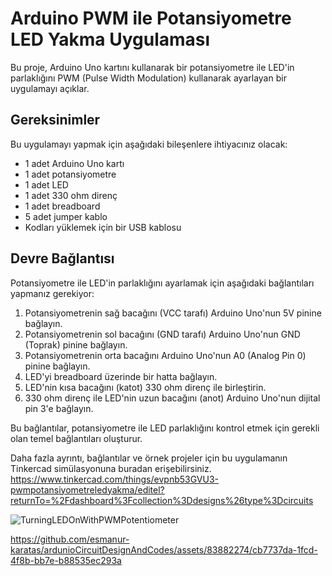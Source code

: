 # Arduino PWM ile Potansiyometre LED Yakma Uygulaması

Bu proje, Arduino Uno kartını kullanarak bir potansiyometre ile LED'in parlaklığını PWM (Pulse Width Modulation) kullanarak ayarlayan bir uygulamayı açıklar.

## Gereksinimler

Bu uygulamayı yapmak için aşağıdaki bileşenlere ihtiyacınız olacak:

- 1 adet Arduino Uno kartı
- 1 adet potansiyometre
- 1 adet LED
- 1 adet 330 ohm direnç
- 1 adet breadboard
- 5 adet jumper kablo
- Kodları yüklemek için bir USB kablosu

## Devre Bağlantısı


Potansiyometre ile LED'in parlaklığını ayarlamak için aşağıdaki bağlantıları yapmanız gerekiyor:

1. Potansiyometrenin sağ bacağını (VCC tarafı) Arduino Uno'nun 5V pinine bağlayın.
2. Potansiyometrenin sol bacağını (GND tarafı) Arduino Uno'nun GND (Toprak) pinine bağlayın.
3. Potansiyometrenin orta bacağını Arduino Uno'nun A0 (Analog Pin 0) pinine bağlayın.
4. LED'yi breadboard üzerinde bir hatta bağlayın.
5. LED'nin kısa bacağını (katot) 330 ohm direnç ile birleştirin.
6. 330 ohm direnç ile LED'nin uzun bacağını (anot) Arduino Uno'nun dijital pin 3'e bağlayın.

Bu bağlantılar, potansiyometre ile LED parlaklığını kontrol etmek için gerekli olan temel bağlantıları oluşturur.

Daha fazla ayrıntı, bağlantılar ve örnek projeler için bu uygulamanın Tinkercad simülasyonuna buradan erişebilirsiniz.
https://www.tinkercad.com/things/evpnb53GVU3-pwmpotansiyometreledyakma/editel?returnTo=%2Fdashboard%3Fcollection%3Ddesigns%26type%3Dcircuits

![TurningLEDOnWithPWMPotentiometer](https://github.com/esmanur-karatas/ardunioCircuitDesignAndCodes/assets/83882274/0cb30b98-4318-4c40-8b20-2a0ef9709d5e)



https://github.com/esmanur-karatas/ardunioCircuitDesignAndCodes/assets/83882274/cb7737da-1fcd-4f8b-bb7e-b88535ec293a

